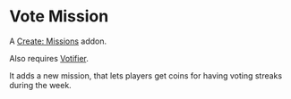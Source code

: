 # Vote Mission
A [Create: Missions](https://modrinth.com/mod/missions) addon.

Also requires [Votifier](https://modrinth.com/mod/votifier).

It adds a new mission, that lets players get coins for having voting streaks during the week.
